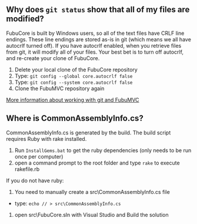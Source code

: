 Why does `git status` show that all of my files are modified?
--
FubuCore is built by Windows users, so all of the text files have CRLF line endings. These line endings are stored as-is in git (which means we all have autocrlf turned off).
If you have autocrlf enabled, when you retrieve files from git, it will modify all of your files. Your best bet is to turn off autocrlf, and re-create your clone of FubuCore.

1. Delete your local clone of the FubuCore repository
1. Type: `git config --global core.autocrlf false`
1. Type: `git config --system core.autocrlf false`
1. Clone the FubuMVC repository again

[More information about working with git and FubuMVC](http://groups.google.com/group/fubumvc-devel/browse_thread/thread/606000f0803adf31/a09fce24e468ea20?#a09fce24e468ea20)


Where is CommonAssemblyInfo.cs?
--

CommonAssemblyInfo.cs is generated by the build. The build script requires Ruby with rake installed.

1. Run `InstallGems.bat` to get the ruby dependencies (only needs to be run once per computer)
1. open a command prompt to the root folder and type `rake` to execute rakefile.rb

If you do not have ruby:

1. You need to manually create a src\CommonAssemblyInfo.cs file 

  * type: `echo // > src\CommonAssemblyInfo.cs`
1. open src\FubuCore.sln with Visual Studio and Build the solution